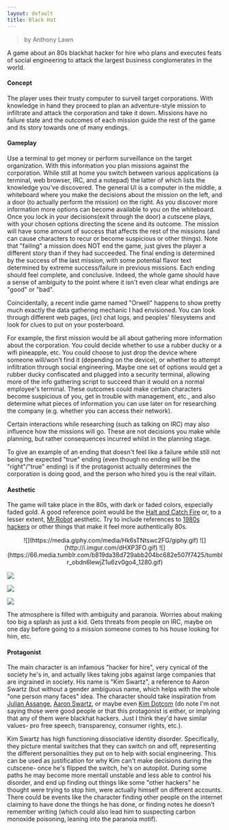 ```yaml
---
layout: default
title: Black Hat
---
```

<style>
.centerimages {
	text-align: center !important;
	margin: 15px 0 !important;
}

.centerimages img {
	width: 30% !important;
	display: inline-block !important;
	margin: unset !important;
}
</style>
> by Anthony Lawn

A game about an 80s blackhat hacker for hire who plans and executes feats of social engineering to attack the largest business conglomerates in the world. 

#### Concept

The player uses their trusty computer to surveil target corporations. With knowledge in hand they proceed to plan an adventure-style mission to infiltrate and attack the corporation and take it down. Missions have no failure state and the outcomes of each mission guide the rest of the game and its story towards one of many endings. 

#### Gameplay

Use a terminal to get money or perform surveillance on the target organization. With this information you plan missions against the corporation. While still at home you switch between various applications (a terminal, web browser, IRC, and a notepad) the latter of which lists the knowledge you've discovered. The general UI is a computer in the middle, a whiteboard where you make the decisions about the mission on the left, and a door (to actually perform the mission) on the right. As you discover more information more options can become available to you on the whiteboard. Once you lock in your decisions(exit through the door) a cutscene plays, with your chosen options directing the scene and its outcome. The mission will have some amount of success that affects the rest of the missions (and can cause characters to recur or become suspicious or other things). Note that "failing" a mission does NOT end the game, just gives the player a different story than if they had succeeded. The final ending is determined by the success of the last mission, with some potential flavor text determined by extreme success/failure in previous missions. Each ending should feel complete, and conclusive. Indeed, the whole game should have a sense of ambiguity to the point where it isn't even clear what endings are "good" or "bad".

Coincidentally, a recent indie game named "Orwell" happens to show pretty much exactly the data gathering mechanic I had envisioned. You can look through different web pages, (irc) chat logs, and peoples' filesystems and look for clues to put on your posterboard. 

For example, the first mission would be all about gathering more information about the corporation. You could decide whether to use a rubber ducky or a wifi pineapple, etc. You could choose to just drop the device where someone will/won't find it (depending on the device), or whether to attempt infiltration through social engineering. Maybe one set of options would get a rubber ducky confiscated and plugged into a security terminal, allowing more of the info gathering script to succeed than it would on a normal employee's terminal. These outcomes could make certain characters become suspicious of you, get in trouble with management, etc., and also determine what pieces of information you can use later on for researching the company (e.g. whether you can access their network).

Certain interactions while researching (such as talking on IRC) may also influence how the missions will go. These are not decisions you make while planning, but rather consequences incurred whilst in the planning stage. 

To give an example of an ending that doesn't feel like a failure while still not being the expected "true" ending (even though no ending will be the "right"/"true" ending) is if the protagonist actually determines the corporation is doing good, and the person who hired you is the real villain. 

#### Aesthetic

The game will take place in the 80s, with dark or faded colors, especially faded gold. A good reference point would be the [Halt and Catch Fire](https://www.google.com/search?tbm=isch&q=halt+and+catch+fire+scene) or, to a lesser extent, [Mr.Robot](https://www.google.com/search?tbm=isch&q=mr+robot+scene) aesthetic. Try to include references to [1980s hackers](https://en.wikipedia.org/wiki/Timeline_of_computer_security_hacker_history#1980s) or other things that make it feel more authentically 80s.

<div class="centerimages" markdown="1">
![](https://media.giphy.com/media/Hk6sTNtswc2FG/giphy.gif) ![](http://i.imgur.com/dHXP3FO.gif) ![](https://66.media.tumblr.com/b819da38d729abb204bc682e507f7425/tumblr_obdn6lewjZ1u6zv0go4_1280.gif)
</div>

![](http://jamesminchin.com/blog/wp-content/uploads/2014/05/23-garage-3167_RET_AS.jpg)

![](https://www.rockpapershotgun.com/images/15/aug/05deusex1s.jpg)

![](https://ksamaarchvis.files.wordpress.com/2015/11/karsikipresentation-4.jpg?w=736)

The atmosphere is filled with ambiguity and paranoia. Worries about making too big a splash as just a kid. Gets threats from people on IRC, maybe on one day before going to a mission someone comes to his house looking for him, etc. 

#### Protagonist

The main character is an infamous "hacker for hire", very cynical of the society he's in, and actually likes taking jobs against large companies that are ingrained in society. His name is "Kim Swartz", a reference to Aaron Swartz (but without a gender ambiguous name, which helps with the whole "one person many faces" idea. The character should take inspiration from [Julian Assange](https://en.wikipedia.org/wiki/Julian_Assange), [Aaron Swartz](https://en.wikipedia.org/wiki/Aaron_Swartz), or maybe even [Kim Dotcom](https://en.wikipedia.org/wiki/Kim_Dotcom) (do note I'm not saying those were good people or that this protagonist is either, or implying that any of them were blackhat hackers. Just I think they'd have similar values- pro free speech, transparency, consumer rights, etc.). 

Kim Swartz has high functioning dissociative identity disorder. Specifically, they picture mental switches that they can switch on and off, representing the different personalities they put on to help with social engineering. This can be used as justification for why Kim can't make decisions during the cutscene- once he's flipped the switch, he's on autopilot. During some paths he may become more mentall unstable and less able to control his disorder, and end up finding out things like some "other hackers" he thought were trying to stop him, were actually himself on different accounts. There could be events like the character finding other people on the internet claiming to have done the things he has done, or finding notes he doesn't remember writing (which could also lead him to suspecting carbon monoxide poisoning, leaning into the paranoia motif). 
